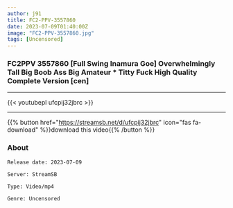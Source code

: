 ```yaml
---
author: j91
title: FC2-PPV-3557860
date: 2023-07-09T01:40:00Z
image: "FC2-PPV-3557860.jpg"
tags: [Uncensored]
---
```


### FC2PPV 3557860 [Full Swing Inamura Goe] Overwhelmingly Tall Big Boob Ass Big Amateur * Titty Fuck High Quality Complete Version [cen]
___

{{< youtubepl ufcpij32jbrc >}}
___

{{% button href="https://streamsb.net/d/ufcpij32jbrc" icon="fas fa-download" %}}download this video{{% /button %}}
### About

`Release date: 2023-07-09`

`Server: StreamSB`

`Type: Video/mp4`

`Genre:	Uncensored`